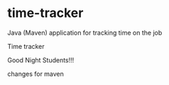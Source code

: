 # time-tracker
Java (Maven) application for tracking time on the job

Time tracker

Good Night Students!!!

changes for maven

